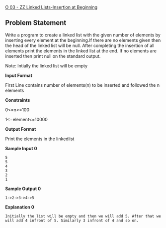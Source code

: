 [O 03 - ZZ Linked Lists-Insertion at Beginning](https://www.hackerrank.com/contests/may-jun-2023-ccc-lbrce-coding-practice-open/challenges/unit2-linked-lists-insertion-at-beginning)

**Problem Statement**
---
Write a program to create a linked list with the given number of elements by inserting every element at the beginning.If there are no elements given then the head of the linked list will be null. After completing the insertion of all elements print the elements in the linked list at the end. If no elements are inserted then print null on the standard output.

Note: Intially the linked list will be empty

**Input Format**

First Line contains number of elements(n) to be inserted and followed the n elements

**Constraints**

0<=n<=100

1<=element<=10000

**Output Format**

Print the elements in the linkedlist

**Sample Input 0**

```
5
5
4
3
2
1
```

**Sample Output 0**

```
1->2->3->4->5
```

**Explanation 0**

```
Initially the list will be empty and then we will add 5. After that we will add 4 infront of 5. Similarly 3 infront of 4 and so on.
```